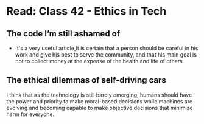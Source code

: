 # Read: Class 42 - Ethics in Tech

## The code I’m still ashamed of

- It's a very useful article,It is certain that a person should be careful in his work and give his best to serve the community, and that his main goal is not to collect money at the expense of the health and life of others.

## The ethical dilemmas of self-driving cars

I think that as the technology is still barely emerging, humans should have the power and priority to make moral-based decisions while machines are evolving and becoming capable to make objective decisions that minimize harm for everyone.
